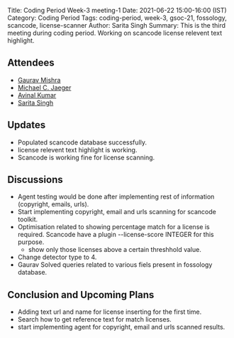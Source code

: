 Title: Coding Period Week-3 meeting-1
Date: 2021-06-22 15:00-16:00 (IST)
Category: Coding Period
Tags: coding-period, week-3, gsoc-21, fossology, scancode, license-scanner
Author: Sarita Singh
Summary: This is the third meeting during coding period. Working on scancode license relevent text highlight.

<h2> Attendees </h2>
<ul> 
<li> <a href="https://github.com/GMishx"> Gaurav Mishra </a>
<li> <a href="https://github.com/mcjaeger"> Michael C. Jaeger</a>
<li> <a href="https://github.com/avinal"> Avinal Kumar </a>
<li> <a href="https://github.com/itssingh"> Sarita Singh </a>
</li>
</ul>

<h2> Updates </h2>
<ul>
<li> Populated scancode database successfully. 
<li> license relevent text highlight is working.
<li> Scancode is working fine for license scanning.
</ul>
<h2> Discussions </h2>
<ul>
<li> Agent testing would be done after implementing rest of information (copyright, emails, urls).
<li> Start implementing copyright, email and urls scanning for scancode toolkit.
<li> Optimisation related to showing percentage match for a license is required. Scancode have a plugin --license-score INTEGER for this purpose.
<ul>
<li> show only those licenses above a certain threshhold value.
</ul>
<li> Change detector type to 4.
<li> Gaurav Solved queries related to various fiels present in fossology database.
</ul>
<h2> Conclusion and Upcoming Plans </h2> 
<ul>
<li> Adding text url and name for license inserting for the first time.
<li> Search how to get reference text for match licenses.
<li> start implementing agent for copyright, email and urls scanned results.
</ul>